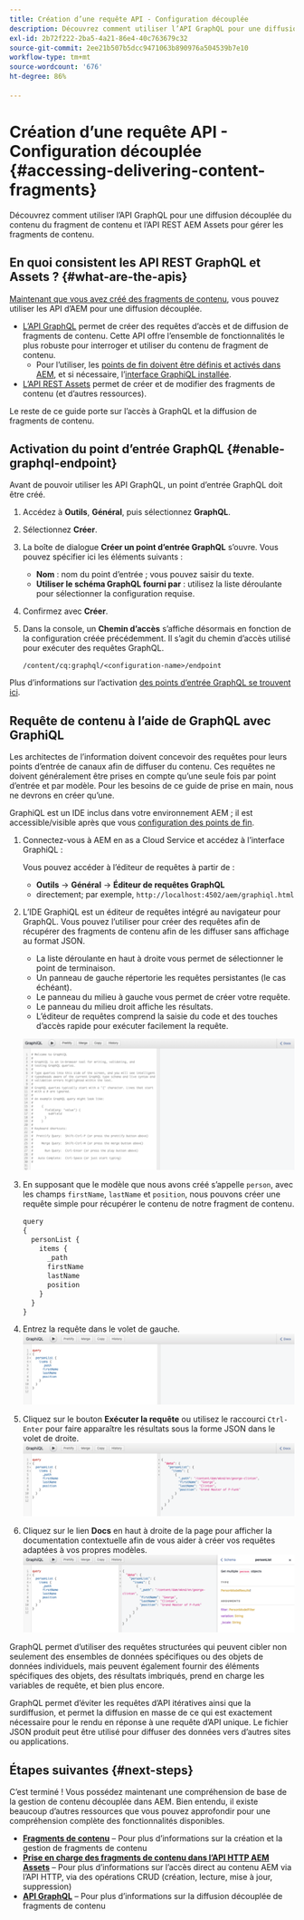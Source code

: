 ```yaml
---
title: Création d’une requête API - Configuration découplée
description: Découvrez comment utiliser l’API GraphQL pour une diffusion découplée du contenu du fragment de contenu et l’API REST AEM Assets pour gérer les fragments de contenu.
exl-id: 2b72f222-2ba5-4a21-86e4-40c763679c32
source-git-commit: 2ee21b507b5dcc9471063b890976a504539b7e10
workflow-type: tm+mt
source-wordcount: '676'
ht-degree: 86%

---
```


# Création d’une requête API - Configuration découplée {#accessing-delivering-content-fragments}

Découvrez comment utiliser l’API GraphQL pour une diffusion découplée du contenu du fragment de contenu et l’API REST AEM Assets pour gérer les fragments de contenu.

## En quoi consistent les API REST GraphQL et Assets ? {#what-are-the-apis}

[Maintenant que vous avez créé des fragments de contenu](create-content-fragment.md), vous pouvez utiliser les API d’AEM pour une diffusion découplée.

* [L’API GraphQL](/help/headless/graphql-api/content-fragments.md) permet de créer des requêtes d’accès et de diffusion de fragments de contenu. Cette API offre l’ensemble de fonctionnalités le plus robuste pour interroger et utiliser du contenu de fragment de contenu.
   * Pour l’utiliser, les [points de fin doivent être définis et activés dans AEM](/help/headless/graphql-api/graphql-endpoint.md), et si nécessaire, l’[interface GraphiQL installée](/help/headless/graphql-api/graphiql-ide.md).
* [L’API REST Assets](/help/assets/content-fragments/assets-api-content-fragments.md) permet de créer et de modifier des fragments de contenu (et d’autres ressources).

Le reste de ce guide porte sur l’accès à GraphQL et la diffusion de fragments de contenu.

## Activation du point d’entrée GraphQL {#enable-graphql-endpoint}

Avant de pouvoir utiliser les API GraphQL, un point d’entrée GraphQL doit être créé.

1. Accédez à **Outils**, **Général**, puis sélectionnez **GraphQL**.
1. Sélectionnez **Créer**.
1. La boîte de dialogue **Créer un point d’entrée GraphQL** s’ouvre. Vous pouvez spécifier ici les éléments suivants :
   * **Nom** : nom du point d’entrée ; vous pouvez saisir du texte.
   * **Utiliser le schéma GraphQL fourni par** : utilisez la liste déroulante pour sélectionner la configuration requise.
1. Confirmez avec **Créer**.
1. Dans la console, un **Chemin d’accès** s’affiche désormais en fonction de la configuration créée précédemment. Il s’agit du chemin d’accès utilisé pour exécuter des requêtes GraphQL.

   ```
   /content/cq:graphql/<configuration-name>/endpoint
   ```

Plus d’informations sur l’activation [des points d’entrée GraphQL se trouvent ici](/help/headless/graphql-api/graphql-endpoint.md).

## Requête de contenu à l’aide de GraphQL avec GraphiQL

Les architectes de l’information doivent concevoir des requêtes pour leurs points d’entrée de canaux afin de diffuser du contenu. Ces requêtes ne doivent généralement être prises en compte qu’une seule fois par point d’entrée et par modèle. Pour les besoins de ce guide de prise en main, nous ne devrons en créer qu’une.

GraphiQL est un IDE inclus dans votre environnement AEM ; il est accessible/visible après que vous [configuration des points de fin](#enable-graphql-endpoint).

1. Connectez-vous à AEM en as a Cloud Service et accédez à l’interface GraphiQL :

   Vous pouvez accéder à l’éditeur de requêtes à partir de :

   * **Outils** -> **Général** -> **Éditeur de requêtes GraphQL**
   * directement; par exemple, `http://localhost:4502/aem/graphiql.html`

1. L’IDE GraphiQL est un éditeur de requêtes intégré au navigateur pour GraphQL. Vous pouvez l’utiliser pour créer des requêtes afin de récupérer des fragments de contenu afin de les diffuser sans affichage au format JSON.
   * La liste déroulante en haut à droite vous permet de sélectionner le point de terminaison.
   * Un panneau de gauche répertorie les requêtes persistantes (le cas échéant).
   * Le panneau du milieu à gauche vous permet de créer votre requête.
   * Le panneau du milieu droit affiche les résultats.
   * L’éditeur de requêtes comprend la saisie du code et des touches d’accès rapide pour exécuter facilement la requête.

   ![Éditeur GraphiQL](../assets/graphiql.png)

1. En supposant que le modèle que nous avons créé s’appelle `person`, avec les champs `firstName`, `lastName` et `position`, nous pouvons créer une requête simple pour récupérer le contenu de notre fragment de contenu.

   ```text
   query 
   {
     personList {
       items {
         _path
         firstName
         lastName
         position
       }
     }
   }
   ```

1. Entrez la requête dans le volet de gauche.
   ![Requête GraphiQL](../assets/graphiql-query.png)

1. Cliquez sur le bouton **Exécuter la requête** ou utilisez le raccourci `Ctrl-Enter` pour faire apparaître les résultats sous la forme JSON dans le volet de droite.
   ![Résultats GraphiQL](../assets/graphiql-results.png)

1. Cliquez sur le lien **Docs** en haut à droite de la page pour afficher la documentation contextuelle afin de vous aider à créer vos requêtes adaptées à vos propres modèles.
   ![Documentation GraphiQL](../assets/graphiql-documentation.png)

GraphQL permet d’utiliser des requêtes structurées qui peuvent cibler non seulement des ensembles de données spécifiques ou des objets de données individuels, mais peuvent également fournir des éléments spécifiques des objets, des résultats imbriqués, prend en charge les variables de requête, et bien plus encore.

GraphQL permet d’éviter les requêtes d’API itératives ainsi que la surdiffusion, et permet la diffusion en masse de ce qui est exactement nécessaire pour le rendu en réponse à une requête d’API unique. Le fichier JSON produit peut être utilisé pour diffuser des données vers d’autres sites ou applications.

## Étapes suivantes {#next-steps}

C’est terminé ! Vous possédez maintenant une compréhension de base de la gestion de contenu découplée dans AEM. Bien entendu, il existe beaucoup d’autres ressources que vous pouvez approfondir pour une compréhension complète des fonctionnalités disponibles.

* **[Fragments de contenu](/help/assets/content-fragments/content-fragments.md)** – Pour plus d’informations sur la création et la gestion de fragments de contenu
* **[Prise en charge des fragments de contenu dans l’API HTTP AEM Assets](/help/assets/content-fragments/assets-api-content-fragments.md)** – Pour plus d’informations sur l’accès direct au contenu AEM via l’API HTTP, via des opérations CRUD (création, lecture, mise à jour, suppression)
* **[API GraphQL](/help/headless/graphql-api/content-fragments.md)** – Pour plus d’informations sur la diffusion découplée de fragments de contenu
